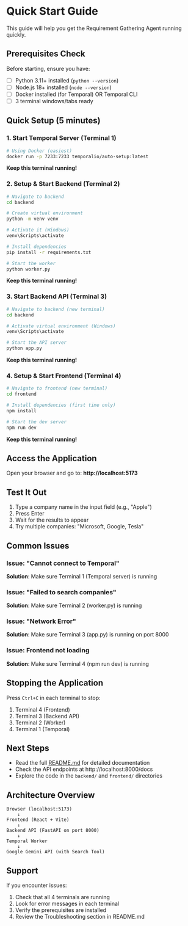 # Quick Start Guide

This guide will help you get the Requirement Gathering Agent running quickly.

## Prerequisites Check

Before starting, ensure you have:

- [ ] Python 3.11+ installed (`python --version`)
- [ ] Node.js 18+ installed (`node --version`)
- [ ] Docker installed (for Temporal) OR Temporal CLI
- [ ] 3 terminal windows/tabs ready

## Quick Setup (5 minutes)

### 1. Start Temporal Server (Terminal 1)

```bash
# Using Docker (easiest)
docker run -p 7233:7233 temporalio/auto-setup:latest
```

**Keep this terminal running!**

### 2. Setup & Start Backend (Terminal 2)

```bash
# Navigate to backend
cd backend

# Create virtual environment
python -m venv venv

# Activate it (Windows)
venv\Scripts\activate

# Install dependencies
pip install -r requirements.txt

# Start the worker
python worker.py
```

**Keep this terminal running!**

### 3. Start Backend API (Terminal 3)

```bash
# Navigate to backend (new terminal)
cd backend

# Activate virtual environment (Windows)
venv\Scripts\activate

# Start the API server
python app.py
```

**Keep this terminal running!**

### 4. Setup & Start Frontend (Terminal 4)

```bash
# Navigate to frontend (new terminal)
cd frontend

# Install dependencies (first time only)
npm install

# Start the dev server
npm run dev
```

**Keep this terminal running!**

## Access the Application

Open your browser and go to: **http://localhost:5173**

## Test It Out

1. Type a company name in the input field (e.g., "Apple")
2. Press Enter
3. Wait for the results to appear
4. Try multiple companies: "Microsoft, Google, Tesla"

## Common Issues

### Issue: "Cannot connect to Temporal"
**Solution**: Make sure Terminal 1 (Temporal server) is running

### Issue: "Failed to search companies"
**Solution**: Make sure Terminal 2 (worker.py) is running

### Issue: "Network Error"
**Solution**: Make sure Terminal 3 (app.py) is running on port 8000

### Issue: Frontend not loading
**Solution**: Make sure Terminal 4 (npm run dev) is running

## Stopping the Application

Press `Ctrl+C` in each terminal to stop:
1. Terminal 4 (Frontend)
2. Terminal 3 (Backend API)
3. Terminal 2 (Worker)
4. Terminal 1 (Temporal)

## Next Steps

- Read the full [README.md](README.md) for detailed documentation
- Check the API endpoints at http://localhost:8000/docs
- Explore the code in the `backend/` and `frontend/` directories

## Architecture Overview

```
Browser (localhost:5173)
    ↓
Frontend (React + Vite)
    ↓
Backend API (FastAPI on port 8000)
    ↓
Temporal Worker
    ↓
Google Gemini API (with Search Tool)
```

## Support

If you encounter issues:
1. Check that all 4 terminals are running
2. Look for error messages in each terminal
3. Verify the prerequisites are installed
4. Review the Troubleshooting section in README.md
